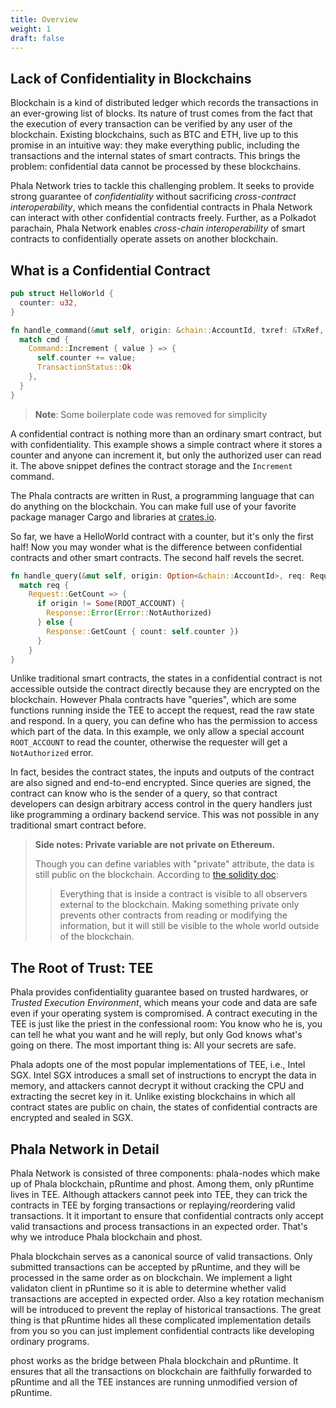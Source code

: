 ```yaml
---
title: Overview
weight: 1
draft: false
---
```


## Lack of Confidentiality in Blockchains

Blockchain is a kind of distributed ledger which records the transactions in an ever-growing list of blocks. Its nature of trust comes from the fact that the execution of every transaction can be verified by any user of the blockchain. Existing blockchains, such as BTC and ETH, live up to this promise in an intuitive way: they make everything public, including the transactions and the internal states of smart contracts. This brings the problem: confidential data cannot be processed by these blockchains.

Phala Network tries to tackle this challenging problem. It seeks to provide strong guarantee of *confidentiality* without sacrificing *cross-contract interoperability*, which means the confidential contracts in Phala Network can interact with other confidential contracts freely. Further, as a Polkadot parachain, Phala Network enables *cross-chain interoperability* of smart contracts to confidentially operate assets on another blockchain.

## What is a Confidential Contract

```rust
pub struct HelloWorld {
  counter: u32,
}

fn handle_command(&mut self, origin: &chain::AccountId, txref: &TxRef, cmd: Command) -> TransactionStatus {
  match cmd {
    Command::Increment { value } => {
      self.counter += value;
      TransactionStatus::Ok
    },
  }
}
```

> **Note**: Some boilerplate code was removed for simplicity

A confidential contract is nothing more than an ordinary smart contract, but with confidentiality. This example shows a simple contract where it stores a counter and anyone can increment it, but only the authorized user can read it. The above snippet defines the contract storage and the `Increment` command. 

The Phala contracts are written in Rust, a programming language that can do anything on the blockchain. You can make full use of your favorite package manager Cargo and libraries at [crates.io](https://crates.io).

So far, we have a HelloWorld contract with a counter, but it's only the first half! Now you may wonder what is the difference between confidential contracts and other smart contracts. The second half revels the secret.

```rust
fn handle_query(&mut self, origin: Option<&chain::AccountId>, req: Request) -> Response {
  match req {
    Request::GetCount => {
      if origin != Some(ROOT_ACCOUNT) {
        Response::Error(Error::NotAuthorized)
      } else {
        Response::GetCount { count: self.counter })
      }
    }
}
```

Unlike traditional smart contracts, the states in a confidential contract is not accessible outside the contract directly because they are encrypted on the blockchain. However Phala contracts have "queries", which are some functions running inside the TEE to accept the request, read the raw state and respond. In a query, you can define who has the permission to access which part of the data. In this example, we only allow a special account `ROOT_ACCOUNT` to read the counter, otherwise the requester will get a `NotAuthorized` error.

In fact, besides the contract states, the inputs and outputs of the contract are also signed and end-to-end encrypted. Since queries are signed, the contract can know who is the sender of a query, so that contract developers can design arbitrary access control in the query handlers just like programming a ordinary backend service. This was not possible in any traditional smart contract before.

> **Side notes: Private variable are not private on Ethereum.**
>
> Though you can define variables with "private" attribute, the data is still public on the blockchain. According to [the solidity doc](https://solidity.readthedocs.io/en/v0.7.3/contracts.html):
> > Everything that is inside a contract is visible to all observers external to the blockchain. Making something private only prevents other contracts from reading or modifying the information, but it will still be visible to the whole world outside of the blockchain.

## The Root of Trust: TEE

Phala provides confidentiality guarantee based on trusted hardwares, or *Trusted Execution Environment*, which means your code and data are safe even if your operating system is compromised. A contract executing in the TEE is just like the priest in the confessional room: You know who he is, you can tell he what you want and he will reply, but only God knows what's going on there. The most important thing is: All your secrets are safe.

Phala adopts one of the most popular implementations of TEE, i.e., Intel SGX. Intel SGX introduces a small set of instructions to encrypt the data in memory, and attackers cannot decrypt it without cracking the CPU and extracting the secret key in it. Unlike existing blockchains in which all contract states are public on chain, the states of confidential contracts are encrypted and sealed in SGX.

## Phala Network in Detail

Phala Network is consisted of three components: phala-nodes which make up of Phala blockchain, pRuntime and phost. Among them, only pRuntime lives in TEE. Although attackers cannot peek into TEE, they can trick the contracts in TEE by forging transactions or replaying/reordering valid transactions. It it important to ensure that confidential contracts only accept valid transactions and process transactions in an expected order. That's why we introduce Phala blockchain and phost.

Phala blockchain serves as a canonical source of valid transactions. Only submitted transactions can be accepted by pRuntime, and they will be processed in the same order as on blockchain. We implement a light validaton client in pRuntime so it is able to determine whether valid transactions are accepted in expected order. Also a key rotation mechanism will be introduced to prevent the replay of historical transactions. The great thing is that pRuntime hides all these complicated implementation details from you so you can just implement confidential contracts like developing ordinary programs.

phost works as the bridge between Phala blockchain and pRuntime. It ensures that all the transactions on blockchain are faithfully forwarded to pRuntime and all the TEE instances are running unmodified version of pRuntime.

